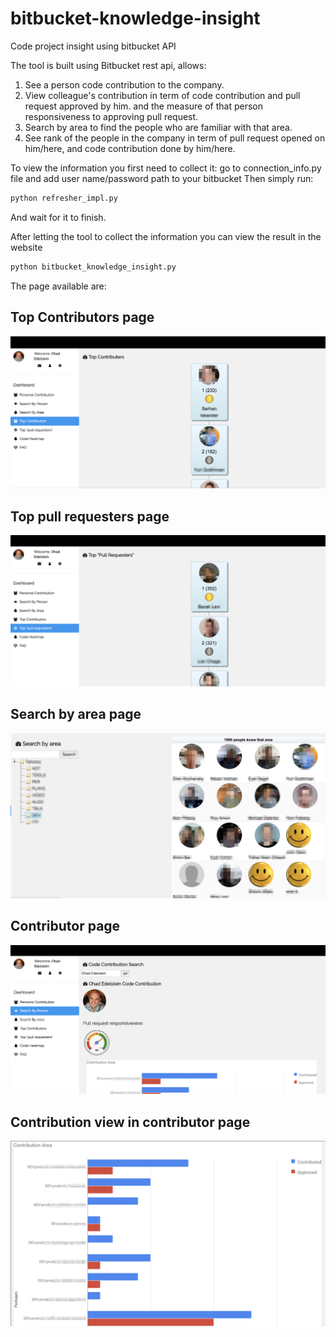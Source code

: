 # bitbucket-knowledge-insight
Code project insight using bitbucket API


The tool is built using Bitbucket rest api, allows:
1. See a person code contribution to the company.
2. View colleague's contribution in term of code contribution and pull request approved by him. and the measure of that person responsiveness to approving pull request.
3. Search by area to find the people who are familiar with that area.
4. See rank of the people in the company in term of pull request opened on him/here, and code contribution done by him/here.


To view the information you first need to collect it:
go to connection_info.py file and add user name/password path to your bitbucket
Then simply run:
```python
python refresher_impl.py
```
And wait for it to finish.

After letting the tool to collect the information you can view the result in the website
```python
python bitbucket_knowledge_insight.py
```

The page available are:

Top Contributors page
---------------------

![Top Contributors page](https://raw.githubusercontent.com/ohade/bitbucket-knowledge-insight/master/doc/topContributors.png)


Top pull requesters page
------------------------

![Top pull requesters page](https://raw.githubusercontent.com/ohade/bitbucket-knowledge-insight/master/doc/pullRequesters.png)


Search by area page
-------------------

![Search by area page](https://raw.githubusercontent.com/ohade/bitbucket-knowledge-insight/master/doc/searchByArea.png)


Contributor page
----------------

![Contributor page](https://raw.githubusercontent.com/ohade/bitbucket-knowledge-insight/master/doc/contributor.png)


Contribution view in contributor page
-------------------------------------

![Contribution page](https://raw.githubusercontent.com/ohade/bitbucket-knowledge-insight/master/doc/contribution.png)
